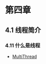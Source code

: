 # 第四章

## 4.1 线程简介

### 4.11 什么是线程

- [MultiThread](../../../test/java/cool/zzy/java/util/concurrent/MultiThreadTest.java)
